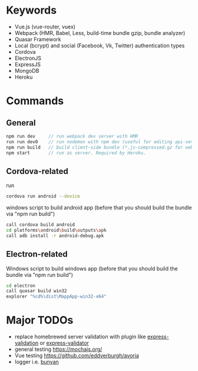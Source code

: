 Keywords
=========
- Vue.js (vue-router, vuex)
- Webpack (HMR, Babel, Less, build-time bundle gzip, bundle analyzer)
- Quasar Framework
- Local (bcrypt) and social (Facebook, Vk, Twitter) authentication types
- Cordova
- ElectronJS
- ExpressJS
- MongoDB
- Heroku

Commands
=========

General
--------
```javascript
npm run dev		// run webpack dev server with HMR
run run dev0	// run nodemon with npm dev (useful for editing api-setup.js)
npm run build	// build client-side bundle (*.js-compressed.gz for web; *.js for Cordova and Electron)
npm start		// run as server. Required by Heroku.
```

Cordova-related
--------
run
```bash
cordova run android --device
```
windows script to build android app (before that you should build the bundle via "npm run build")
```bash
call cordova build android
cd platforms\android\build\outputs\apk
call adb install -r android-debug.apk
```

Electron-related
--------
Windows script to build windows app (before that you should build the bundle via "npm run build")
```bash
cd electron
call quasar build win32
explorer "%cd%\dist\MappApp-win32-x64"
```

# Major TODOs
- replace homebrewed server validation with plugin like [express-validation](https://www.npmjs.com/package/express-validation) or [express-validator](https://www.npmjs.com/package/express-validator)
- general testing https://mochajs.org/
- Vue testing https://github.com/eddyerburgh/avoria
- logger i.e. [bunyan](https://github.com/trentm/node-bunyan)